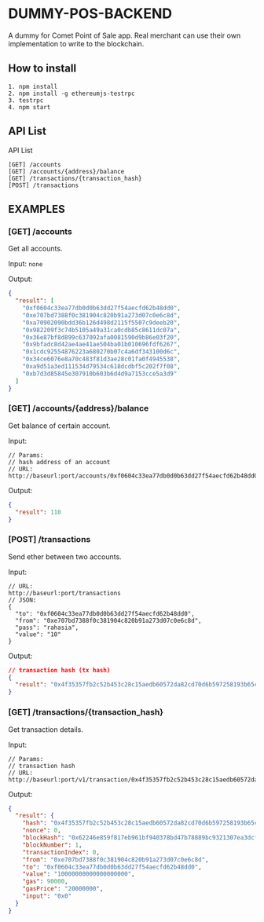 # DUMMY-POS-BACKEND
A dummy for Comet Point of Sale app. Real merchant can use their own implementation to write to the blockchain.

## How to install
```
1. npm install
2. npm install -g ethereumjs-testrpc
3. testrpc
4. npm start
```

## API List

API List
```
[GET] /accounts
[GET] /accounts/{address}/balance
[GET] /transactions/{transaction_hash}
[POST] /transactions
```

## EXAMPLES

### [GET] /accounts
Get all accounts.

Input: ```none```

Output:
```json
{
  "result": [
    "0xf0604c33ea77db0d0b63dd27f54aecfd62b48dd0",
    "0xe707bd7388f0c381904c820b91a273d07c0e6c8d",
    "0xa70902090bdd36b126d498d2115f5507c9deeb20",
    "0x982209f3c74b5105a49a31ca0cdb85c8611dc07a",
    "0x36e87bf8d899c637092afa0081590d9b86e03f20",
    "0x9bfadc8d42ae4ae41ae504ba01b010696fdf6267",
    "0x1cdc92554876223a680270b07c4a6df343100d6c",
    "0x34ce6076e8a70c483f81d3ae28c01fa0f4945538",
    "0xa9d51a3ed111534d79534c618dcdbf5c202f7f08",
    "0xb7d3d85845e307910b603b6d4d9a7153cce5a3d9"
  ]
}
```

### [GET] /accounts/{address}/balance

Get balance of certain account.

Input: 
```
// Params:
// hash address of an account
// URL:
http://baseurl:port/accounts/0xf0604c33ea77db0d0b63dd27f54aecfd62b48dd0/balance
```
Output:
```json
{
  "result": 110
}
```

### [POST] /transactions
Send ether between two accounts.

Input: 
```
// URL:
http://baseurl:port/transactions
// JSON:
{
  "to": "0xf0604c33ea77db0d0b63dd27f54aecfd62b48dd0",
  "from": "0xe707bd7388f0c381904c820b91a273d07c0e6c8d",
  "pass": "rahasia",
  "value": "10"
}
```
Output:
```json
// transaction hash (tx hash)
{
  "result": "0x4f35357fb2c52b453c28c15aedb60572da82cd70d6b597258193b65c522ea1d3"
}
```

### [GET] /transactions/{transaction_hash}
Get transaction details.

Input: 
```
// Params:
// transaction hash
// URL:
http://baseurl:port/v1/transaction/0x4f35357fb2c52b453c28c15aedb60572da82cd70d6b597258193b65c522ea1d3
```
Output:
```json
{
  "result": {
    "hash": "0x4f35357fb2c52b453c28c15aedb60572da82cd70d6b597258193b65c522ea1d3",
    "nonce": 0,
    "blockHash": "0x62246e859f817eb961bf940378bd47b78889bc9321307ea3dcf58846e43f605e",
    "blockNumber": 1,
    "transactionIndex": 0,
    "from": "0xe707bd7388f0c381904c820b91a273d07c0e6c8d",
    "to": "0xf0604c33ea77db0d0b63dd27f54aecfd62b48dd0",
    "value": "10000000000000000000",
    "gas": 90000,
    "gasPrice": "20000000",
    "input": "0x0"
  }
}
```
